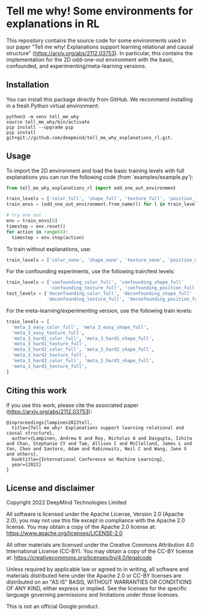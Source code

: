 # Tell me why! Some environments for explanations in RL

This repository contains the source code for some environments used in our paper
"Tell me why! Explanations support learning relational and causal structure"
(https://arxiv.org/abs/2112.03753). In particular, this contains the
implementation for the 2D odd-one-out environment with the basic, confounded,
and experimenting/meta-learning versions.

## Installation

You can install this package directly from GitHub.
We recommend installing in a fresh Python virtual environment:

```shell
python3 -m venv tell_me_why
source tell_me_why/bin/activate
pip install --upgrade pip
pip install git+git://github.com/deepmind/tell_me_why_explanations_rl.git.
```

## Usage

To import the 2D environment and load the basic training levels with full
explanations you can run the following code (from `examples/example.py'):

```python
from tell_me_why_explanations_rl import odd_one_out_environment

train_levels = ['color_full', 'shape_full', 'texture_full', 'position_full']
train_envs = [odd_one_out_environment.from_name(l) for l in train_levels]

# try one out
env = train_envs[0]
timestep = env.reset()
for action in range(8):
  timestep = env.step(action)
```

To train without explanations, use:

```python
train_levels = ['color_none', 'shape_none', 'texture_none', 'position_none']
```


For the confounding experiments, use the following train/test levels:

```python
train_levels = ['confounding_color_full', 'confounding_shape_full'
                'confounding_texture_full', 'confounding_position_full']
test_levels = ['deconfounding_color_full', 'deconfounding_shape_full'
               'deconfounding_texture_full', 'deconfounding_position_full']
```

For the meta-learning/experimenting version, use the following train levels:

```python
train_levels = [
  'meta_3_easy_color_full', 'meta_3_easy_shape_full',
  'meta_3_easy_texture_full',
  'meta_3_hard1_color_full', 'meta_3_hard1_shape_full',
  'meta_3_hard1_texture_full',
  'meta_3_hard2_color_full', 'meta_3_hard2_shape_full',
  'meta_3_hard2_texture_full',
  'meta_3_hard3_color_full', 'meta_3_hard3_shape_full',
  'meta_3_hard3_texture_full',
]
```


## Citing this work

If you use this work, please cite the associated paper
(https://arxiv.org/abs/2112.03753):

```
@inproceedings{lampinen2022tell,
  title={Tell me why! Explanations support learning relational and causal structure},
  author={Lampinen, Andrew K and Roy, Nicholas A and Dasgupta, Ishita and Chan, Stephanie CY and Tam, Allison C and McClelland, James L and Yan, Chen and Santoro, Adam and Rabinowitz, Neil C and Wang, Jane X and others},
  booktitle={International Conference on Machine Learning},
  year={2022}
}
```

## License and disclaimer

Copyright 2022 DeepMind Technologies Limited

All software is licensed under the Apache License, Version 2.0 (Apache 2.0);
you may not use this file except in compliance with the Apache 2.0 license.
You may obtain a copy of the Apache 2.0 license at:
https://www.apache.org/licenses/LICENSE-2.0

All other materials are licensed under the Creative Commons Attribution 4.0
International License (CC-BY). You may obtain a copy of the CC-BY license at:
https://creativecommons.org/licenses/by/4.0/legalcode

Unless required by applicable law or agreed to in writing, all software and
materials distributed here under the Apache 2.0 or CC-BY licenses are
distributed on an "AS IS" BASIS, WITHOUT WARRANTIES OR CONDITIONS OF ANY KIND,
either express or implied. See the licenses for the specific language governing
permissions and limitations under those licenses.

This is not an official Google product.
